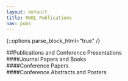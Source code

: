 ```yaml
---
layout: default
title: RNEL Publications
nav: pubs
---
```



{::options parse_block_html="true" /}

<div class="container">
##Publications and Conference Presentations

<div class="bs-callout bs-callout-info">
####Journal Papers and Books
</div>

<div class="bs-callout bs-callout-success">
####Conference Papers
</div>

<div class="bs-callout bs-callout-danger">
####Conference Abstracts and Posters
</div>

</div>
